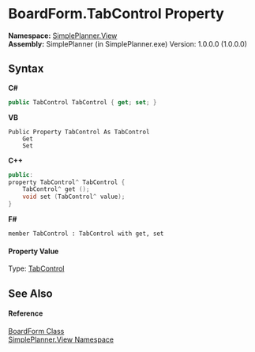 # BoardForm.TabControl Property 
 

**Namespace:**&nbsp;<a href="58fad1ed-8ae0-5137-7e5a-cfda55210c41">SimplePlanner.View</a><br />**Assembly:**&nbsp;SimplePlanner (in SimplePlanner.exe) Version: 1.0.0.0 (1.0.0.0)

## Syntax

**C#**<br />
``` C#
public TabControl TabControl { get; set; }
```

**VB**<br />
``` VB
Public Property TabControl As TabControl
	Get
	Set
```

**C++**<br />
``` C++
public:
property TabControl^ TabControl {
	TabControl^ get ();
	void set (TabControl^ value);
}
```

**F#**<br />
``` F#
member TabControl : TabControl with get, set

```


#### Property Value
Type: <a href="http://msdn2.microsoft.com/en-us/library/8fb09fh2" target="_blank">TabControl</a>

## See Also


#### Reference
<a href="2598ddfb-2bdf-db1b-81e6-4716d956b3d2">BoardForm Class</a><br /><a href="58fad1ed-8ae0-5137-7e5a-cfda55210c41">SimplePlanner.View Namespace</a><br />